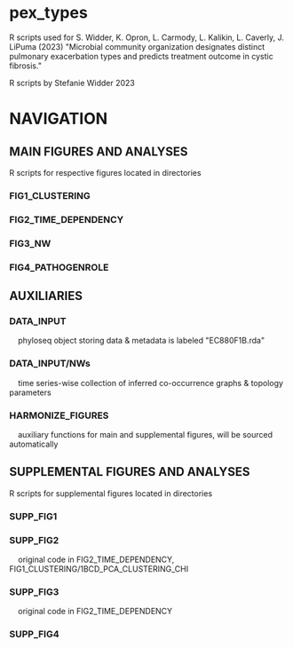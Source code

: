 # pex_types
R scripts used for S. Widder, K. Opron, L. Carmody, L. Kalikin, L. Caverly, J. LiPuma (2023) "Microbial community organization designates distinct pulmonary exacerbation types and predicts treatment outcome in cystic fibrosis."

R scripts by Stefanie Widder 2023

# NAVIGATION

## MAIN FIGURES AND ANALYSES
R scripts for respective figures located in directories<br>
### FIG1_CLUSTERING
### FIG2_TIME_DEPENDENCY
### FIG3_NW
### FIG4_PATHOGENROLE
## AUXILIARIES
### DATA_INPUT
&nbsp;&nbsp;&nbsp;&nbsp;phyloseq object storing data & metadata is labeled "EC880F1B.rda"
### DATA_INPUT/NWs 
 &nbsp;&nbsp;&nbsp;&nbsp;time series-wise collection of inferred co-occurrence graphs & topology parameters
### HARMONIZE_FIGURES
&nbsp;&nbsp;&nbsp;&nbsp;auxiliary functions for main and supplemental figures, will be sourced automatically<br>
## SUPPLEMENTAL FIGURES AND ANALYSES
R scripts for supplemental figures located in directories<br>
### SUPP_FIG1
### SUPP_FIG2 
&nbsp;&nbsp;&nbsp;&nbsp;original code in FIG2_TIME_DEPENDENCY, FIG1_CLUSTERING/1BCD_PCA_CLUSTERING_CHI
### SUPP_FIG3
&nbsp;&nbsp;&nbsp;&nbsp;original code in FIG2_TIME_DEPENDENCY
### SUPP_FIG4
